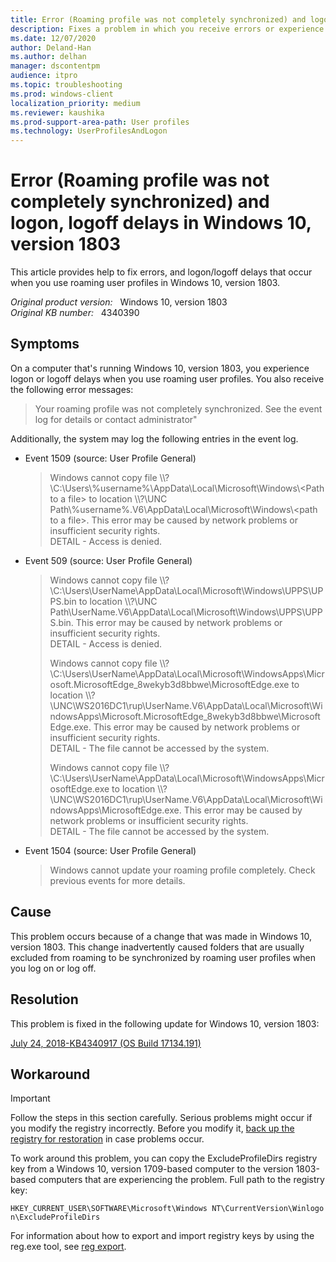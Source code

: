```yaml
---
title: Error (Roaming profile was not completely synchronized) and logon, logoff delays in Windows 10, version 1803
description: Fixes a problem in which you receive errors or experience logon/logoff delays when you use roaming user profiles.
ms.date: 12/07/2020
author: Deland-Han
ms.author: delhan
manager: dscontentpm
audience: itpro
ms.topic: troubleshooting
ms.prod: windows-client
localization_priority: medium
ms.reviewer: kaushika
ms.prod-support-area-path: User profiles
ms.technology: UserProfilesAndLogon
---
```

# Error (Roaming profile was not completely synchronized) and logon, logoff delays in Windows 10, version 1803

This article provides help to fix errors, and logon/logoff delays that occur when you use roaming user profiles in Windows 10, version 1803.

_Original product version:_ &nbsp; Windows 10, version 1803  
_Original KB number:_ &nbsp; 4340390

## Symptoms

On a computer that's running Windows 10, version 1803, you experience logon or logoff delays when you use roaming user profiles. You also receive the following error messages:

> Your roaming profile was not completely synchronized. See the event log for details or contact administrator"

Additionally, the system may log the following entries in the event log.

- Event 1509 (source: User Profile General)

    > Windows cannot copy file \\\\?\\C:\\Users\\%username%\\AppData\\Local\\Microsoft\\Windows\\\<Path to a file> to location \\\\?\\UNC Path\\%username%.V6\\AppData\\Local\\Microsoft\\Windows\\\<path to a file>. This error may be caused by network problems or insufficient security rights.  
    DETAIL - Access is denied.

- Event 509 (source: User Profile General)

    > Windows cannot copy file \\\\?\\C:\\Users\\UserName\\AppData\\Local\\Microsoft\\Windows\\UPPS\\UPPS.bin to location \\\\?\\UNC Path\\UserName.V6\\AppData\\Local\\Microsoft\\Windows\\UPPS\\UPPS.bin. This error may be caused by network problems or insufficient security rights.  
    DETAIL - Access is denied.
    >
    > Windows cannot copy file \\\\?\\C:\\Users\\UserName\\AppData\\Local\\Microsoft\\WindowsApps\\Microsoft.MicrosoftEdge_8wekyb3d8bbwe\\MicrosoftEdge.exe to location \\\\?\\UNC\\WS2016DC1\\rup\\UserName.V6\\AppData\\Local\\Microsoft\\WindowsApps\\Microsoft.MicrosoftEdge_8wekyb3d8bbwe\MicrosoftEdge.exe. This error may be caused by network problems or insufficient security rights.  
    DETAIL - The file cannot be accessed by the system.
    >
    > Windows cannot copy file \\\\?\\C:\\Users\\UserName\\AppData\\Local\\Microsoft\\WindowsApps\\MicrosoftEdge.exe to location \\\\?\\UNC\\WS2016DC1\\rup\\UserName.V6\\AppData\\Local\\Microsoft\\WindowsApps\\MicrosoftEdge.exe. This error may be caused by network problems or insufficient security rights.  
    DETAIL - The file cannot be accessed by the system.

- Event 1504 (source: User Profile General)

    > Windows cannot update your roaming profile completely. Check previous events for more details.

## Cause

This problem occurs because of a change that was made in Windows 10, version 1803. This change inadvertently caused folders that are usually excluded from roaming to be synchronized by roaming user profiles when you log on or log off.

## Resolution

This problem is fixed in the following update for Windows 10, version 1803:

[July 24, 2018-KB4340917 (OS Build 17134.191)](https://support.microsoft.com/help/4340917)

## Workaround

> [!IMPORTANT]
> Follow the steps in this section carefully. Serious problems might occur if you modify the registry incorrectly. Before you modify it, [back up the registry for restoration](https://support.microsoft.com/help/322756) in case problems occur.

To work around this problem, you can copy the ExcludeProfileDirs registry key from a Windows 10, version 1709-based computer to the version 1803-based computers that are experiencing the problem. Full path to the registry key:

`HKEY_CURRENT_USER\SOFTWARE\Microsoft\Windows NT\CurrentVersion\Winlogon\ExcludeProfileDirs`

For information about how to export and import registry keys by using the reg.exe tool, see [reg export](/windows-server/administration/windows-commands/reg-export).
